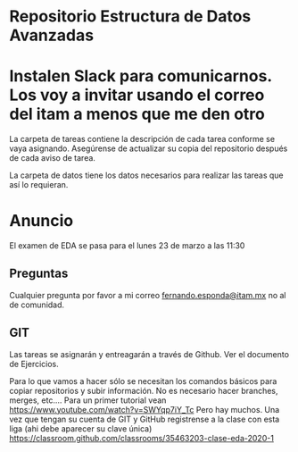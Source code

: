 # Repositorio Estructura de Datos Avanzadas

# Instalen Slack para comunicarnos. Los voy a invitar usando el correo del itam a menos que me den otro

La carpeta de tareas contiene la descripción de cada tarea conforme se vaya asignando. Asegúrense de actualizar su copia del repositorio después de cada aviso de tarea.

La carpeta de datos tiene los datos necesarios para realizar las tareas que así lo requieran.

# Anuncio
El examen de EDA se pasa para el lunes 23 de marzo a las 11:30

## Preguntas

Cualquier pregunta por favor a mi correo
fernando.esponda@itam.mx
no al de comunidad.

## GIT
Las tareas se asignarán y entreagarán a través de Github. Ver el documento de Ejercicios.

Para lo que vamos a hacer sólo se necesitan los comandos básicos para copiar repositorios y subir información. No es necesario hacer branches, merges, etc....
Para un primer tutorial vean <https://www.youtube.com/watch?v=SWYqp7iY_Tc>
Pero hay muchos.
Una vez que tengan su cuenta de GIT y GitHub registrense a la clase con esta liga (ahi debe aparecer su clave única)
https://classroom.github.com/classrooms/35463203-clase-eda-2020-1
